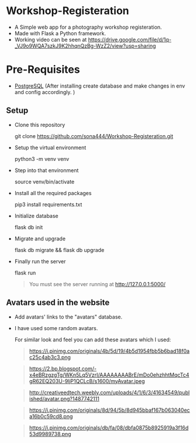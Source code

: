 # Workshop-Registeration
- A Simple web app for a photography workshop registeration. 
- Made with Flask a Python framework.
- Working video can be seen at https://drive.google.com/file/d/1q-_VJ9o9WQA7szkJ9K2hhqnQzBg-WzZ2/view?usp=sharing

# Pre-Requisites
 - [PostgreSQL](https://www.postgresql.org/download/) (After installing create database and make changes in env and config accordingly. )

## Setup 
- Clone this repository 
  
  git clone https://github.com/sona444/Workshop-Registeration.git
  
- Setup the virtual environment
     
    python3 -m venv venv 
    
- Step into that environment 
   
   source venv/bin/activate
   
- Install all the required packages 
    
   pip3 install requirements.txt
   
- Initialize database 
  
  flask db init
  
- Migrate and upgrade 
    
   flask db migrate && flask db upgrade
   
- Finally run the server 
   
   flask run
   
  >   You must see the server running at  http://127.0.0.1:5000/ 

## Avatars used in the website

  - Add avatars' links to the "avatars" database.

  - I have used some random avatars.

    For similar look and feel you can add these avatars which I used:

    > https://i.pinimg.com/originals/4b/5d/19/4b5d1954fbb5b6bad18f0ac25c4ab3c3.png

    > https://2.bp.blogspot.com/-x4eBRzgzgTg/WKn5Lq5VzrI/AAAAAAAABrE/mDo0ehzhhtMqcTc4gR62EQ203U-9ljP1QCLcB/s1600/myAvatar.jpeg
    
    > http://creativeedtech.weebly.com/uploads/4/1/6/3/41634549/published/avatar.png?1487742111

    > https://i.pinimg.com/originals/8d/94/5b/8d945bbaf167b063040eca16b0c59cd8.png

    > https://i.pinimg.com/originals/db/fa/08/dbfa0875b8925919a3f16d53d9989738.png
